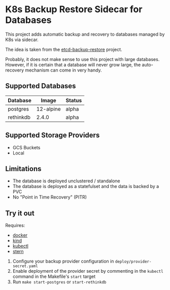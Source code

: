 # K8s Backup Restore Sidecar for Databases

This project adds automatic backup and recovery to databases managed by K8s via sidecar.

The idea is taken from the [etcd-backup-restore](https://github.com/gardener/etcd-backup-restore) project.

Probably, it does not make sense to use this project with large databases. However, if it is certain that a database will never grow large, the auto-recovery mechanism can come in very handy.

## Supported Databases

| Database  | Image     | Status |
| --------- | --------- | ------ |
| postgres  | 12-alpine | alpha  |
| rethinkdb | 2.4.0     | alpha  |

## Supported Storage Providers

- GCS Buckets
- Local

## Limitations

- The database is deployed unclustered / standalone
- The database is deployed as a statefulset and the data is backed by a PVC
- No "Point in Time Recovery" (PITR)

## Try it out

Requires:

- [docker](https://www.docker.com/)
- [kind](https://github.com/kubernetes-sigs/kind)
- [kubectl](https://kubernetes.io/docs/tasks/tools/install-kubectl/)
- [stern](https://github.com/wercker/stern)

1. Configure your backup provider configuration in `deploy/provider-secret.yaml`
2. Enable deployment of the provider secret by commenting in the `kubectl` command in the Makefile's `start` target
3. Run `make start-postgres` or `start-rethinkdb`
